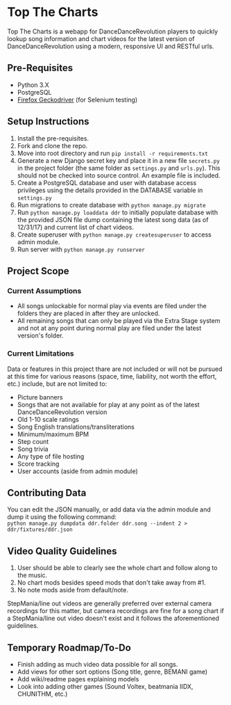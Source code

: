 Top The Charts
==================
Top The Charts is a webapp for DanceDanceRevolution players to quickly lookup song information and chart videos for the latest version of DanceDanceRevolution using a modern, responsive UI and RESTful urls. 

Pre-Requisites
------------
* Python 3.X
* PostgreSQL
* [Firefox Geckodriver](https://github.com/mozilla/geckodriver/releases) (for Selenium testing)

Setup Instructions
------------
1. Install the pre-requisites.
2. Fork and clone the repo.
3. Move into root directory and run `pip install -r requirements.txt`
4. Generate a new Django secret key and place it in a new file `secrets.py` in the project folder (the same folder as `settings.py` and `urls.py`). This should not be checked into source control. An example file is included.
5. Create a PostgreSQL database and user with database access privileges using the details provided in the DATABASE variable in `settings.py`
6. Run migrations to create database with `python manage.py migrate`
7. Run `python manage.py loaddata ddr` to initially populate database with the provided JSON file dump containing the latest song data (as of 12/31/17) and current list of chart videos.
8. Create superuser with `python manage.py createsuperuser` to access admin module.
9. Run server with `python manage.py runserver`
 
Project Scope
------------
### Current Assumptions
* All songs unlockable for normal play via events are filed under the folders they are placed in after they are unlocked.
* All remaining songs that can only be played via the Extra Stage system and not at any point during normal play are filed under the latest version's folder.

### Current Limitations

Data or features in this project thare are not included or will not be pursued at this time for various reasons (space, time, liability, not worth the effort, etc.) include, but are not limited to:

* Picture banners
* Songs that are not available for play at any point as of the latest DanceDanceRevolution version
* Old 1-10 scale ratings
* Song English translations/transliterations
* Minimum/maximum BPM 
* Step count
* Song trivia
* Any type of file hosting
* Score tracking
* User accounts (aside from admin module)

Contributing Data
------------
You can edit the JSON manually, or add data via the admin module and dump it using the following command:  
`python manage.py dumpdata ddr.folder ddr.song --indent 2 > ddr/fixtures/ddr.json`

Video Quality Guidelines
------------
1. User should be able to clearly see the whole chart and follow along to the music.
2. No chart mods besides speed mods that don't take away from #1.
3. No note mods aside from default/note.

StepMania/line out videos are generally preferred over external camera recordings for this matter, but camera recordings are fine for a song chart if a StepMania/line out video doesn't exist and it follows the aforementioned guidelines. 

Temporary Roadmap/To-Do
------------
* Finish adding as much video data possible for all songs.
* Add views for other sort options (Song title, genre, BEMANI game)
* Add wiki/readme pages explaining models
* Look into adding other games (Sound Voltex, beatmania IIDX, CHUNITHM, etc.)